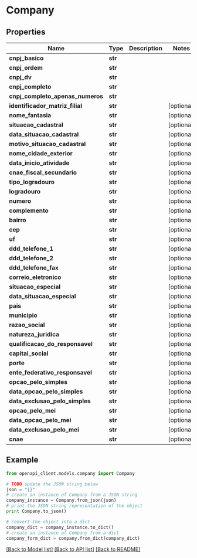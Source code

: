 # Company


## Properties
Name | Type | Description | Notes
------------ | ------------- | ------------- | -------------
**cnpj_basico** | **str** |  | 
**cnpj_ordem** | **str** |  | 
**cnpj_dv** | **str** |  | 
**cnpj_completo** | **str** |  | 
**cnpj_completo_apenas_numeros** | **str** |  | 
**identificador_matriz_filial** | **str** |  | [optional] 
**nome_fantasia** | **str** |  | [optional] 
**situacao_cadastral** | **str** |  | [optional] 
**data_situacao_cadastral** | **str** |  | [optional] 
**motivo_situacao_cadastral** | **str** |  | [optional] 
**nome_cidade_exterior** | **str** |  | [optional] 
**data_inicio_atividade** | **str** |  | [optional] 
**cnae_fiscal_secundario** | **str** |  | [optional] 
**tipo_logradouro** | **str** |  | [optional] 
**logradouro** | **str** |  | [optional] 
**numero** | **str** |  | [optional] 
**complemento** | **str** |  | [optional] 
**bairro** | **str** |  | [optional] 
**cep** | **str** |  | [optional] 
**uf** | **str** |  | [optional] 
**ddd_telefone_1** | **str** |  | [optional] 
**ddd_telefone_2** | **str** |  | [optional] 
**ddd_telefone_fax** | **str** |  | [optional] 
**correio_eletronico** | **str** |  | [optional] 
**situacao_especial** | **str** |  | [optional] 
**data_situacao_especial** | **str** |  | [optional] 
**pais** | **str** |  | [optional] 
**municipio** | **str** |  | [optional] 
**razao_social** | **str** |  | [optional] 
**natureza_juridica** | **str** |  | [optional] 
**qualificacao_do_responsavel** | **str** |  | [optional] 
**capital_social** | **str** |  | [optional] 
**porte** | **str** |  | [optional] 
**ente_federativo_responsavel** | **str** |  | [optional] 
**opcao_pelo_simples** | **str** |  | [optional] 
**data_opcao_pelo_simples** | **str** |  | [optional] 
**data_exclusao_pelo_simples** | **str** |  | [optional] 
**opcao_pelo_mei** | **str** |  | [optional] 
**data_opcao_pelo_mei** | **str** |  | [optional] 
**data_exclusao_pelo_mei** | **str** |  | [optional] 
**cnae** | **str** |  | [optional] 

## Example

```python
from openapi_client.models.company import Company

# TODO update the JSON string below
json = "{}"
# create an instance of Company from a JSON string
company_instance = Company.from_json(json)
# print the JSON string representation of the object
print Company.to_json()

# convert the object into a dict
company_dict = company_instance.to_dict()
# create an instance of Company from a dict
company_form_dict = company.from_dict(company_dict)
```
[[Back to Model list]](../README.md#documentation-for-models) [[Back to API list]](../README.md#documentation-for-api-endpoints) [[Back to README]](../README.md)


